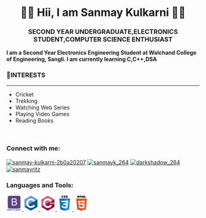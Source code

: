 <h1 align="center">👩‍💻 Hii, I am Sanmay Kulkarni 👩‍💻</h1>
<h3 align="center">SECOND YEAR UNDERGRADUATE,ELECTRONICS STUDENT,COMPUTER SCIENCE ENTHUSIAST</h3>

**I am a Second Year Electronics Engineering Student at Walchand College of Engineering, Sangli. I am currently learning C,C++,DSA**
<br>
<h3>🎲INTERESTS</h3><hr>
<ul>
  <li>Cricket</li>
  <li>Trekking</li>
  <li>Watching Web Series</li>
  <li>Playing Video Games</li>
  <li>Reading Books</li>
</ul>
<br>
<h3 align="left">Connect with me:</h3>
<p align="left">
<a href="https://linkedin.com/in/sanmay-kulkarni-2b0a20207" target="blank"><img align="center" src="https://raw.githubusercontent.com/rahuldkjain/github-profile-readme-generator/master/src/images/icons/Social/linked-in-alt.svg" alt="sanmay-kulkarni-2b0a20207" height="30" width="40" /></a>
<a href="https://instagram.com/sanmayk_264" target="blank"><img align="center" src="https://raw.githubusercontent.com/rahuldkjain/github-profile-readme-generator/master/src/images/icons/Social/instagram.svg" alt="sanmayk_264" height="30" width="40" /></a>
<a href="https://www.codechef.com/users/darkshadow_264" target="blank"><img align="center" src="https://cdn.jsdelivr.net/npm/simple-icons@3.1.0/icons/codechef.svg" alt="darkshadow_264" height="30" width="40" /></a>
<a href="https://www.hackerrank.com/sanmayritz" target="blank"><img align="center" src="https://raw.githubusercontent.com/rahuldkjain/github-profile-readme-generator/master/src/images/icons/Social/hackerrank.svg" alt="sanmayritz" height="30" width="40" /></a>
</p>
<h3 align="left">Languages and Tools:</h3>
<p align="left"> <a href="https://getbootstrap.com" target="_blank"> <img src="https://raw.githubusercontent.com/devicons/devicon/master/icons/bootstrap/bootstrap-plain-wordmark.svg" alt="bootstrap" width="40" height="40"/> </a> <a href="https://www.cprogramming.com/" target="_blank"> <img src="https://raw.githubusercontent.com/devicons/devicon/master/icons/c/c-original.svg" alt="c" width="40" height="40"/> </a> <a href="https://www.w3schools.com/cpp/" target="_blank"> <img src="https://raw.githubusercontent.com/devicons/devicon/master/icons/cplusplus/cplusplus-original.svg" alt="cplusplus" width="40" height="40"/> </a> <a href="https://www.w3schools.com/css/" target="_blank"> <img src="https://raw.githubusercontent.com/devicons/devicon/master/icons/css3/css3-original-wordmark.svg" alt="css3" width="40" height="40"/> </a> <a href="https://www.w3.org/html/" target="_blank"> <img src="https://raw.githubusercontent.com/devicons/devicon/master/icons/html5/html5-original-wordmark.svg" alt="html5" width="40" height="40"/> </a> </p>
